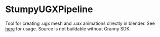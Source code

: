 # StumpyUGXPipeline
Tool for creating .ugx mesh and .uax animations directly in blender. See [here](https://halowarsmodding.github.io/guides/030blenderugx/#/guides/) for usage.
Source is not buildable without Granny SDK.
